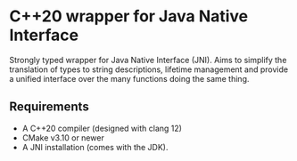# C++20 wrapper for Java Native Interface

Strongly typed wrapper for Java Native Interface (JNI). Aims to simplify the translation of types to string descriptions, lifetime management and provide a unified interface over the many functions doing the same thing.

## Requirements

+ A C++20 compiler (designed with clang 12)
+ CMake v3.10 or newer
+ A JNI installation (comes with the JDK).
